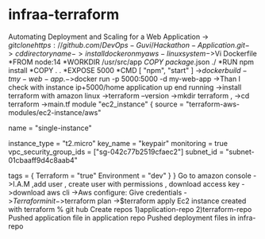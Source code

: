 # infraa-terraform
Automating Deployment and Scaling for a Web Application
-> $git clone https://github.com/DevOps-Guvi/Hackathon-Application.git
->cd directory name
-> install docker on my aws-linux system
->$Vi Dockerfile
*FROM node:14
*WORKDIR /usr/src/app
*COPY package*.json ./
*RUN npm install
*COPY . .
*EXPOSE 5000
*CMD [ "npm", "start" ]
->$docker build -t my-web-app .
->$docker run -p 5000:5000 -d my-web-app
->Than I check with instance ip+5000/home application up end running
->install terraform with amazon linux
->terraform –version
->mkdir terraform  , ->cd terraform
->main.tf
module "ec2_instance" {
  source  = "terraform-aws-modules/ec2-instance/aws"

  name = "single-instance"

  instance_type          = "t2.micro"
  key_name               = "keypair"
  monitoring             = true
  vpc_security_group_ids = ["sg-042c77b2519cfaec2"]
  subnet_id              = "subnet-01cbaaff9d4c8aab4"

  tags = {
    Terraform   = "true"
    Environment = "dev"
  }
}
Go to amazon console ->I.A.M ,add user , create user with permissions , download access key
->download aws cli
->Aws configure: Give credentials
->$Terraform init
->$terraform plan
->$terraform apply
Ec2 instance created with terraform
% git hub 
Create repos 
1)application-repo
2)terraform-repo
Pushed application file in application repo
Pushed deployment files in infra-repo
